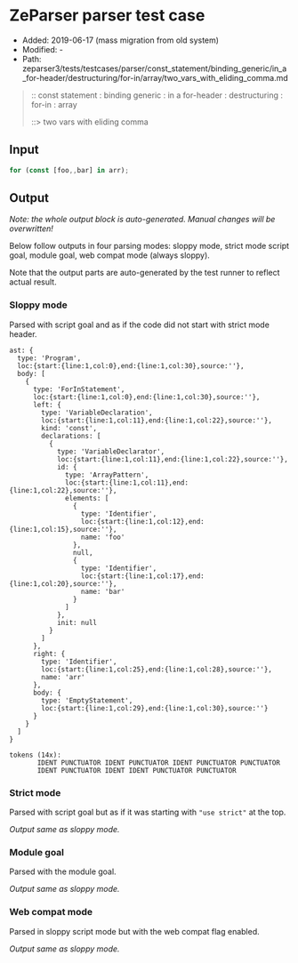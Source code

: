 # ZeParser parser test case

- Added: 2019-06-17 (mass migration from old system)
- Modified: -
- Path: zeparser3/tests/testcases/parser/const_statement/binding_generic/in_a_for-header/destructuring/for-in/array/two_vars_with_eliding_comma.md

> :: const statement : binding generic : in a for-header : destructuring : for-in : array
>
> ::> two vars with eliding comma

## Input

`````js
for (const [foo,,bar] in arr);
`````

## Output

_Note: the whole output block is auto-generated. Manual changes will be overwritten!_

Below follow outputs in four parsing modes: sloppy mode, strict mode script goal, module goal, web compat mode (always sloppy).

Note that the output parts are auto-generated by the test runner to reflect actual result.

### Sloppy mode

Parsed with script goal and as if the code did not start with strict mode header.

`````
ast: {
  type: 'Program',
  loc:{start:{line:1,col:0},end:{line:1,col:30},source:''},
  body: [
    {
      type: 'ForInStatement',
      loc:{start:{line:1,col:0},end:{line:1,col:30},source:''},
      left: {
        type: 'VariableDeclaration',
        loc:{start:{line:1,col:11},end:{line:1,col:22},source:''},
        kind: 'const',
        declarations: [
          {
            type: 'VariableDeclarator',
            loc:{start:{line:1,col:11},end:{line:1,col:22},source:''},
            id: {
              type: 'ArrayPattern',
              loc:{start:{line:1,col:11},end:{line:1,col:22},source:''},
              elements: [
                {
                  type: 'Identifier',
                  loc:{start:{line:1,col:12},end:{line:1,col:15},source:''},
                  name: 'foo'
                },
                null,
                {
                  type: 'Identifier',
                  loc:{start:{line:1,col:17},end:{line:1,col:20},source:''},
                  name: 'bar'
                }
              ]
            },
            init: null
          }
        ]
      },
      right: {
        type: 'Identifier',
        loc:{start:{line:1,col:25},end:{line:1,col:28},source:''},
        name: 'arr'
      },
      body: {
        type: 'EmptyStatement',
        loc:{start:{line:1,col:29},end:{line:1,col:30},source:''}
      }
    }
  ]
}

tokens (14x):
       IDENT PUNCTUATOR IDENT PUNCTUATOR IDENT PUNCTUATOR PUNCTUATOR
       IDENT PUNCTUATOR IDENT IDENT PUNCTUATOR PUNCTUATOR
`````

### Strict mode

Parsed with script goal but as if it was starting with `"use strict"` at the top.

_Output same as sloppy mode._

### Module goal

Parsed with the module goal.

_Output same as sloppy mode._

### Web compat mode

Parsed in sloppy script mode but with the web compat flag enabled.

_Output same as sloppy mode._
